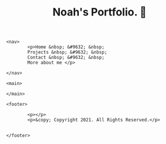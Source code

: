 
<!DOCTYPE html>

<html lang="en">
	<head>
	<meta charset="utf-8">
		<title>My Template</title>
	</head> 
<body>
			<header> <h1>Noah's Portfolio. &#128158;</h1> </header>

	<nav>
			<p>Home &nbsp; &#9632; &nbsp;
			Projects &nbsp; &#9632; &nbsp; 
			Contact &nbsp; &#9632; &nbsp;
			More about me </p>
	
	</nav>
	
	<main>
	
	</main>
	
	<footer>
 
			<p></p>
			<p>&copy; Copyright 2021. All Rights Reserved.</p>
	
	
	</footer>
</body>
